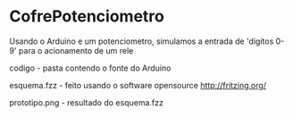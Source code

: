CofrePotenciometro
==================

Usando o Arduino e um potenciometro, simulamos a entrada de 'digitos 0-9' para o acionamento de um rele

codigo - pasta contendo o fonte do Arduino

esquema.fzz - feito usando o software opensource http://fritzing.org/

prototipo.png - resultado do esquema.fzz
